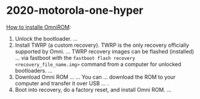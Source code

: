 # 2020-motorola-one-hyper

[How to installe OmniROM](https://docs.omnirom.org/Installing_Omni_on_your_device):
1. Unlock the bootloader.
   ...
2. Install TWRP (a custom recovery).
   TWRP is the only recovery officially supported by Omni.
   ...
   TWRP recovery images can be flashed (installed) ... via fastboot with the `fastboot flash recovery <recovery_file_name.img>` command from a computer for unlocked bootloaders.
   ...
3. Download Omni ROM ...
   ...
   You can ... download the ROM to your computer and transfer it over USB ... .
4. Boot into recovery, do a factory reset, and install Omni ROM.
   ...
